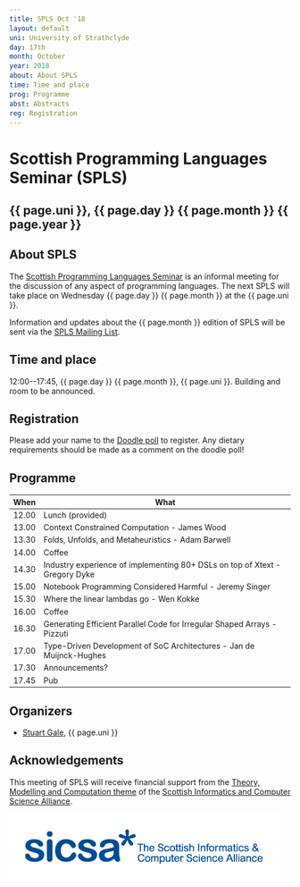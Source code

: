 ```yaml
---
title: SPLS Oct '18
layout: default
uni: University of Strathclyde
day: 17th
month: October
year: 2018
about: About SPLS
time: Time and place
prog: Programme
abst: Abstracts
reg: Registration
---
```


# Scottish Programming Languages Seminar (SPLS)

## {{ page.uni }}, {{ page.day }} {{ page.month }} {{ page.year }}

## About SPLS

The [Scottish Programming Languages Seminar](http://www.dcs.gla.ac.uk/research/spls/)
is an informal meeting for the discussion of any aspect of programming languages.
The next SPLS will take place on Wednesday {{ page.day }} {{ page.month }} at the
{{ page.uni }}.

Information and updates about the {{ page.month }} edition of SPLS will be sent
via the [SPLS Mailing List](https://mr1.dcs.gla.ac.uk/mailman/listinfo/spls).


## Time and place

12:00--17:45, {{ page.day }} {{ page.month }}, {{ page.uni }}. Building and room to be announced.


## Registration

Please add your name to the
[Doodle poll](https://doodle.com/poll/dfufkg7y6qb6psvp) to
register. Any dietary requirements should be made as a comment on the
doodle poll!


## Programme

|When   | What |
|-------|-----------------|
| 12.00 | Lunch (provided) |
| 13.00 | Context Constrained Computation - James Wood |
| 13.30 | Folds, Unfolds, and Metaheuristics - Adam Barwell |
| 14.00 | Coffee |
| 14.30 | Industry experience of implementing 80+ DSLs on top of Xtext - Gregory Dyke |
| 15.00 | Notebook Programming Considered Harmful - Jeremy Singer |
| 15.30 | Where the linear lambdas go - Wen Kokke |
| 16.00 | Coffee |
| 16.30 | Generating Efficient Parallel Code for Irregular Shaped Arrays - Pizzuti |
| 17.00 | Type-Driven Development of SoC Architectures - Jan de Muijnck-Hughes |
| 17.30 | Announcements? |
| 17.45 | Pub |


## Organizers

* [Stuart Gale](http://bishboria.com), {{ page.uni }}


## Acknowledgements

This meeting of SPLS will receive financial support from the
[Theory, Modelling and Computation theme](http://www.sicsa.ac.uk/research/theory-modelling-computation/)
of the [Scottish Informatics and Computer Science Alliance](http://www.sicsa.ac.uk/).

![SICSA logo](sicsa_blue.jpg "SICSA logo")
